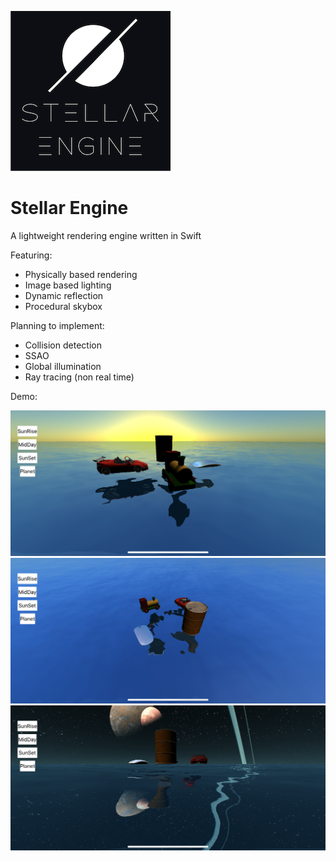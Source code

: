 ![](./Images/logo/StellarEngine_logo_256.png)
# Stellar Engine
A lightweight rendering engine written in Swift

Featuring:
- Physically based rendering
- Image based lighting
- Dynamic reflection
- Procedural skybox

Planning to implement:
- Collision detection
- SSAO
- Global illumination
- Ray tracing (non real time)

Demo:

![](./Images/1.png)
![](./Images/2.png)
![](./Images/3.png)
